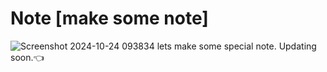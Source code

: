 # Note [make some note]
![Screenshot 2024-10-24 093834](https://github.com/user-attachments/assets/7c13755b-65ec-4d40-a50f-c8b4fd0f0a5a)
lets make some special note.
Updating soon.👈
